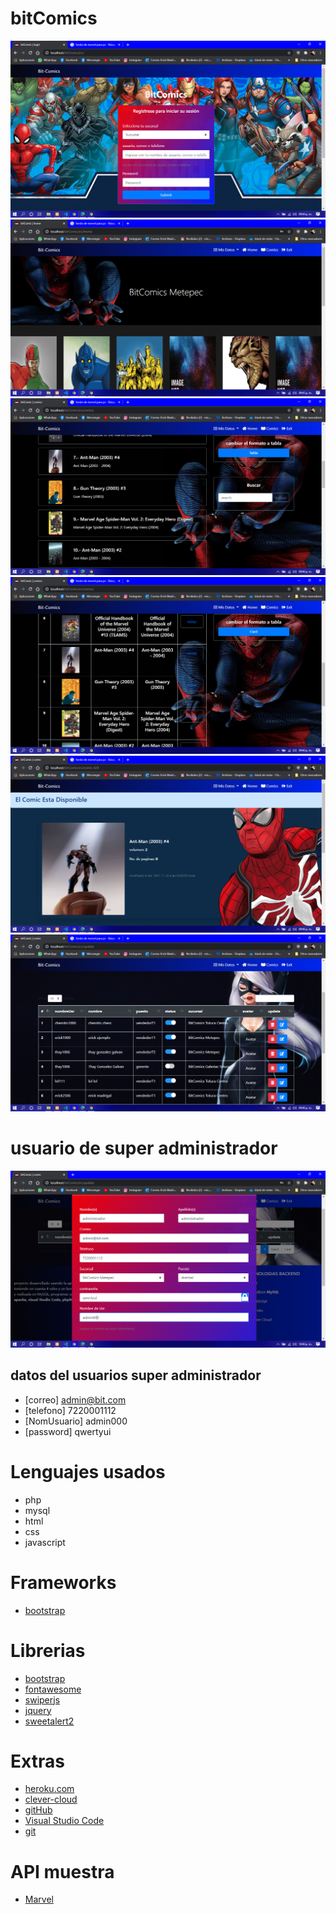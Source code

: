 ﻿# bitComics

![Portada del proyecto](assets/img1.png)
![Portada del proyecto](assets/img2.png)
![Portada del proyecto](assets/img3.png)
![Portada del proyecto](assets/img4.png)
![Portada del proyecto](assets/img5.png)
![Portada del proyecto](assets/img6.png)


# usuario de super administrador
![Portada del proyecto](assets/usrAdmin.png)

## datos del usuarios super administrador 

* [correo] admin@bit.com
* [telefono] 7220001112
* [NomUsuario] admin000
* [password] qwertyui

# Lenguajes usados

* php
* mysql
* html
* css
* javascript 

# Frameworks

* [bootstrap](https://getbootstrap.com/)

# Librerias  

* [bootstrap](https://getbootstrap.com/)
* [fontawesome](https://fontawesome.com)
* [swiperjs](https://swiperjs.com/demos/)
* [jquery](https://jquery.com/)
* [sweetalert2](https://sweetalert2.github.io/)


# Extras

* [heroku.com](https://dashboard.heroku.com/apps)
* [clever-cloud](https://console.clever-cloud.com/)
* [gitHub](https://github.com/)
* [Visual Studio Code](https://code.visualstudio.com/)
* [git](https://git-scm.com/)


# API muestra 

* [Marvel](https://developer.marvel.com/documentation/apiresults)



